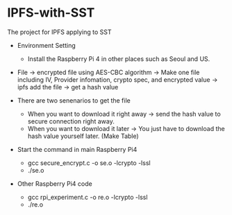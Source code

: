 # IPFS-with-SST
The project for IPFS applying to SST

- Environment Setting
  - Install the Raspberry Pi 4 in other places such as Seoul and US. 

- File -> encrypted file using AES-CBC algorithm -> Make one file including IV, Provider infomation, crypto spec, and encrypted value -> ipfs add the file -> get a hash value

- There are two senenarios to get the file
  - When you want to download it right away -> send the hash value to secure connection right away.
  - When you want to download it later -> You just have to download the hash value yourself later. (Make Table)
  
- Start the command in main Raspberry Pi4
  - gcc secure_encrypt.c -o se.o -lcrypto -lssl
  - ./se.o

- Other Raspberry Pi4 code
  - gcc rpi_experiment.c -o re.o -lcrypto -lssl
  - ./re.o
